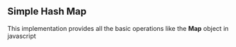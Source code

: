 ## Simple Hash Map

This implementation provides all the basic operations like the **Map** object in javascript
